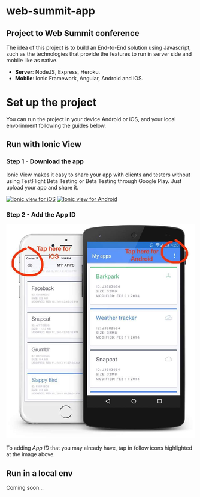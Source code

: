 # web-summit-app

## Project to Web Summit conference

The idea of this project is to build an End-to-End solution using Javascript, such as the technologies that provide the features to run in server side and mobile like as native.

 - **Server**: NodeJS, Express, Heroku.
 - **Mobile**: Ionic Framework, Angular, Android and iOS.


# Set up the project

You can run the project in your device Android or iOS, and your local envorinment following the guides below.

## Run with Ionic View

### Step 1 - Download the app

Ionic View makes it easy to share your app with clients and testers without using TestFlight Beta Testing or Beta Testing through Google Play. Just upload your app and share it.

<a href="https://itunes.apple.com/us/app/ionic-view/id849930087?ls=1&mt=8" target="_blank">![Ionic view for iOS](https://docs.ionic.io/img/appstore.png?raw=true)</a> <a href="https://play.google.com/store/apps/details?id=com.ionic.viewapp">![Ionic view for Android](https://docs.ionic.io/img/playstore.png?raw=true)</a>

### Step 2 - Add the App ID
![Adding new App ID](https://raw.githubusercontent.com/francisluz/web-summit-app/master/IMG_1581.JPG)

To adding *App ID* that you may already have, tap in follow icons highlighted at the image above.


## Run in a local env

Coming soon...
